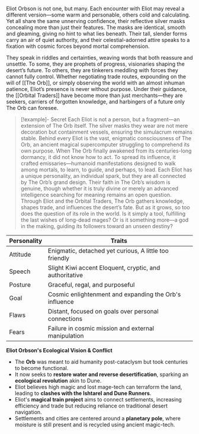 Eliot Orbson is not one, but many. Each encounter with Eliot may reveal a different version—some warm and personable, others cold and calculating. Yet all share the same unnerving confidence, their reflective silver masks concealing more than just their features. The masks are identical, smooth and gleaming, giving no hint to what lies beneath. Their tall, slender forms carry an air of quiet authority, and their celestial-adorned attire speaks to a fixation with cosmic forces beyond mortal comprehension.

They speak in riddles and certainties, weaving words that both reassure and unsettle. To some, they are prophets of progress, visionaries shaping the desert’s future. To others, they are tinkerers meddling with forces they cannot fully control. Whether negotiating trade routes, expounding on the will of [[The Orb]], or simply observing the world with an almost inhuman patience, Eliot’s presence is never without purpose. Under their guidance, the [[Orbital Traders]] have become more than just merchants—they are seekers, carriers of forgotten knowledge, and harbingers of a future only The Orb can foresee.

> [!example]- Secret
>Each Eliot is not a person, but a fragment—an extension of The Orb itself. The silver masks they wear are not mere decoration but containment vessels, ensuring the simulacrum remains stable. Behind every Eliot is the vast, enigmatic consciousness of The Orb, an ancient magical supercomputer struggling to comprehend its own purpose.
> When The Orb finally awakened from its centuries-long dormancy, it did not know how to act. To spread its influence, it crafted emissaries—humanoid manifestations designed to walk among mortals, to learn, to guide, and perhaps, to lead. Each Eliot has a unique personality, an individual spark, but they are all connected by The Orb’s grand design. Their faith in The Orb’s wisdom is genuine, though whether it is truly divine or merely an advanced intelligence searching for meaning remains an open question.
> Through Eliot and the Orbital Traders, The Orb gathers knowledge, shapes trade, and influences the desert’s fate. But as it grows, so too does the question of its role in the world. Is it simply a tool, fulfilling the last wishes of long-dead mages? Or is it something more—a god in the making, guiding its followers toward an unseen destiny?

| Personality | Traits                                                  |
| ----------- | ------------------------------------------------------- |
| Attitude    | Enigmatic, detached yet curious, A little too friendly  |
| Speech      | Slight Kiwi accent Eloquent, cryptic, and authoritative |
| Posture     | Graceful, regal, and purposeful                         |
| Goal        | Cosmic enlightenment and expanding the Orb's influence  |
| Flaws       | Distant, focused on goals over personal connections     |
| Fears       | Failure in cosmic mission and external manipulation     



**Eliot Orbson's Ecological Vision & Conflict**  
- The **Orb** was meant to aid humanity post-cataclysm but took centuries to become functional.  
- It now seeks to **restore water and reverse desertification**, sparking an **ecological revolution** akin to Dune.  
- Eliot believes high magic and lost mage-tech can terraform the land, leading to **clashes with the Ishtarel and Dune Runners**.  
- Eliot's **magical train project** aims to connect settlements, increasing efficiency and trade but reducing reliance on traditional desert navigation.  
- Settlements and cities are centered around a **planetary pole**, where moisture is still present and is recycled using ancient magic-tech.